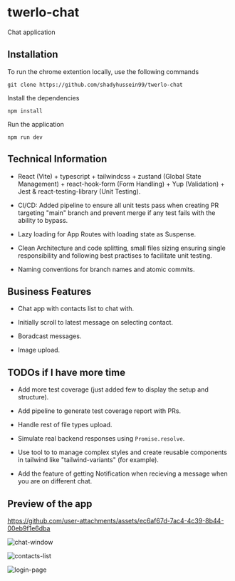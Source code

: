 # twerlo-chat

Chat application

## Installation

To run the chrome extention locally, use the following commands

`git clone https://github.com/shadyhussein99/twerlo-chat`

Install the dependencies

`npm install`

Run the application

`npm run dev`

## Technical Information

- React (Vite) + typescript + tailwindcss + zustand (Global State Management) + react-hook-form (Form Handling) + Yup (Validation) + Jest & react-testing-library (Unit Testing).

- CI/CD: Added pipeline to ensure all unit tests pass when creating PR targeting "main" branch and prevent merge if any test fails with the ability to bypass.

- Lazy loading for App Routes with loading state as Suspense.

- Clean Architecture and code splitting, small files sizing ensuring single responsibility and following best practises to facilitate unit testing.
  
- Naming conventions for branch names and atomic commits.

## Business Features

- Chat app with contacts list to chat with.

- Initially scroll to latest message on selecting contact.

- Boradcast messages.

- Image upload.

## TODOs if I have more time

- Add more test coverage (just added few to display the setup and structure).
   
- Add pipeline to generate test coverage report with PRs.

- Handle rest of file types upload.

- Simulate real backend responses using `Promise.resolve`.

- Use tool to to manage complex styles and create reusable components in tailwind like "tailwind-variants" (for example).

- Add the feature of getting Notification when recieving a message when you are on different chat.

## Preview of the app

https://github.com/user-attachments/assets/ec6af67d-7ac4-4c39-8b44-00eb9f1e6dba

![chat-window](https://github.com/user-attachments/assets/447cc0bf-5845-4258-b0c0-9fab4ff47e12)

![contacts-list](https://github.com/user-attachments/assets/b6670c44-ffd0-420d-b2bf-24f334fff24f)

![login-page](https://github.com/user-attachments/assets/7e658e04-0672-4ec6-8c88-83e0433cb184)




